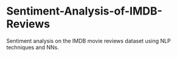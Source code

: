 # Sentiment-Analysis-of-IMDB-Reviews
Sentiment analysis on the IMDB movie reviews dataset using NLP techniques and NNs.
